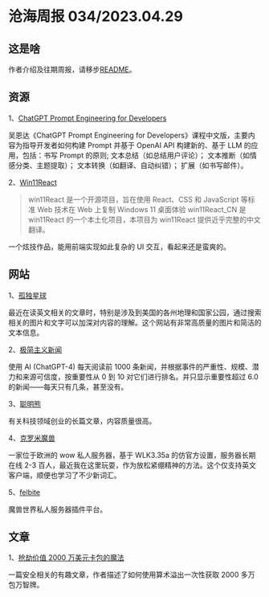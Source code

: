# 沧海周报 034/2023.04.29

## 这是啥

作者介绍及往期周报，请移步[README](https://github.com/theseazhang/weekly_news/blob/main/README.md)。

## 资源

1、[ChatGPT Prompt Engineering for Developers](https://github.com/datawhalechina/prompt-engineering-for-developers)

吴恩达《ChatGPT Prompt Engineering for Developers》课程中文版，主要内容为指导开发者如何构建 Prompt 并基于 OpenAI API 构建新的、基于 LLM 的应用，包括：书写 Prompt 的原则; 文本总结（如总结用户评论）； 文本推断（如情感分类、主题提取）； 文本转换（如翻译、自动纠错）； 扩展（如书写邮件）。

2、[Win11React](https://github.com/inwinter04/win11React_CN)

> win11React 是一个开源项目，旨在使用 React、CSS 和 JavaScript 等标准 Web 技术在 Web 上复制 Windows 11 桌面体验 win11React_CN 是 win11React 的一个本土化项目，本项目为 win11React 提供近乎完整的中文翻译。

一个炫技作品，能用前端实现如此复杂的 UI 交互，看起来还是蛮爽的。

## 网站

1、[孤独星球](https://www.lonelyplanet.com/)

最近在读英文相关的文章时，特别是涉及到美国的各州地理和国家公园，通过搜索相关的图片和文字可以加深对内容的理解。这个网站有非常高质量的图片和简洁的文本信息。

2、[极简主义新闻](https://www.newsminimalist.com/)

使用 AI (ChatGPT-4) 每天阅读前 1000 条新闻，并根据事件的严重性、规模、潜力和来源可信度，按重要性从 0 到 10 对它们进行排名。并只显示重要性超过 6.0 的新闻——每天只有几条，甚至没有。

3、[聪明熊](https://longform.asmartbear.com/)

有关科技领域创业的长篇文章，内容质量很高。

4、[克罗米魔兽](https://www.chromiecraft.com/en/)

一家位于欧洲的 wow 私人服务器，基于 WLK3.35a 的仿官方设置，服务器长期在线 2-3 百人，最近我在这里玩耍，作为放松紧绷精神的方法。这个仅支持英文客户端，顺便也学习了不少新词汇。

5、[felbite](https://felbite.com/)

魔兽世界私人服务器插件平台。

## 文章

1、[抢劫价值 2000 万美元卡包的魔法](https://www.mayer.cool/writings/Heisting-20-Million-in-Magic-Cards/)

一篇安全相关的有趣文章，作者描述了如何使用算术溢出一次性获取 2000 多万包万智牌。
